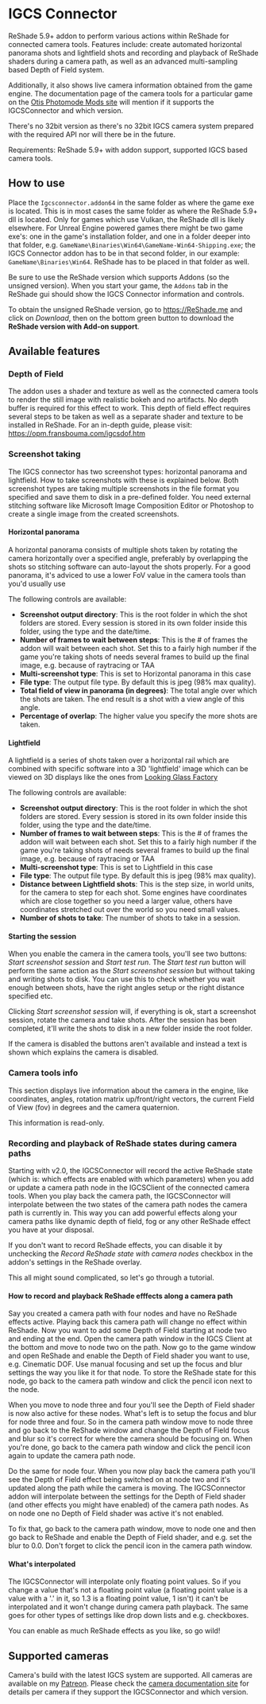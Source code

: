 # IGCS Connector
ReShade 5.9+ addon to perform various actions within ReShade for connected camera tools. Features include: create automated horizontal panorama shots and lightfield shots and recording and playback of ReShade shaders during a camera path, as well as an advanced multi-sampling based Depth of Field system.

Additionally, it also shows live camera information obtained from the game engine. The documentation page of the camera tools for a particular 
game on the [Otis Photomode Mods site](https://opm.fransbouma.com) will mention if it supports the IGCSConnector and which version.

There's no 32bit version as there's no 32bit IGCS camera system prepared with the required API nor will there be in the future.

Requirements: ReShade 5.9+ with addon support, supported IGCS based camera tools.

## How to use
Place the `Igcsconnector.addon64` in the same folder as where the game exe is located. This is in most cases the same folder as where the ReShade 5.9+ dll
is located. Only for games which use Vulkan, the ReShade dll is likely elsewhere. For Unreal Engine powered games there might be two
game exe's: one in the game's installation folder, and one in a folder deeper into that folder, e.g. 
`GameName\Binaries\Win64\GameName-Win64-Shipping.exe`; the IGCS Connector addon has to be in that second folder, in our example:
`GameName\Binaries\Win64`. ReShade has to be placed in that folder as well.

Be sure to use the ReShade version which supports Addons (so the unsigned version). When you start your game, the `Addons` tab in 
the ReShade gui should show the IGCS Connector information and controls. 

To obtain the unsigned ReShade version, go to <https://ReShade.me> and click on *Download*, then on the bottom green button 
to download the **ReShade version with Add-on support**. 

## Available features

### Depth of Field

The addon uses a shader and texture as well as the connected camera tools to render the still image with realistic bokeh and no artifacts. No depth buffer
is required for this effect to work. This depth of field effect requires several steps to be taken as well as a separate shader and texture to be installed in
ReShade. For an in-depth guide, please visit: https://opm.fransbouma.com/igcsdof.htm

### Screenshot taking

The IGCS connector has two screenshot types: horizontal panorama and lightfield. How to take screenshots with these is explained below. Both screenshot types
are taking multiple screenshots in the file format you specified and save them to disk in a pre-defined folder. You need external stitching software like
Microsoft Image Composition Editor or Photoshop to create a single image from the created screenshots. 

#### Horizontal panorama

A horizontal panorama consists of multiple shots taken by rotating the camera horizontally over a specified angle, preferably by overlapping the shots so 
stitching software can auto-layout the shots properly. For a good panorama, it's adviced to use a lower FoV value in the camera tools than you'd usually use

The following controls are available:

- **Screenshot output directory**: This is the root folder in which the shot folders are stored. Every session is stored in its own folder inside this folder, using the type and the date/time.
- **Number of frames to wait between steps**: This is the # of frames the addon will wait between each shot. Set this to a fairly high number if the game you're taking shots of needs several frames to build up the final image, e.g. because of raytracing or TAA
- **Multi-screenshot type**: This is set to Horizontal panorama in this case
- **File type**: The output file type. By default this is jpeg (98% max quality). 
- **Total field of view in panorama (in degrees)**: The total angle over which the shots are taken. The end result is a shot with a view angle of this angle. 
- **Percentage of overlap**: The higher value you specify the more shots are taken. 

#### Lightfield

A lightfield is a series of shots taken over a horizontal rail which are combined with specific software into a 3D 'lightfield' image which can be viewed
on 3D displays like the ones from [Looking Glass Factory](https://lookingglassfactory.com) 

The following controls are available:

- **Screenshot output directory**: This is the root folder in which the shot folders are stored. Every session is stored in its own folder inside this folder, using the type and the date/time.
- **Number of frames to wait between steps**: This is the # of frames the addon will wait between each shot. Set this to a fairly high number if the game you're taking shots of needs several frames to build up the final image, e.g. because of raytracing or TAA
- **Multi-screenshot type**: This is set to Lightfield in this case
- **File type**: The output file type. By default this is jpeg (98% max quality). 
- **Distance between Lightfield shots**: This is the step size, in world units, for the camera to step for each shot. Some engines have coordinates which are close together so you need a larger value, others have coordinates stretched out over the world so you need small values. 
- **Number of shots to take**: The number of shots to take in a session. 

#### Starting the session
When you enable the camera in the camera tools, you'll see two buttons: *Start screenshot session* and *Start test run*. The *Start test run* button will
perform the same action as the *Start screenshot session* but without taking and writing shots to disk. You can use this to check whether you wait enough 
between shots, have the right angles setup or the right distance specified etc. 

Clicking *Start screenshot session* will, if everything is ok, start a screenshot session, rotate the camera and take shots. After the session has been 
completed, it'll write the shots to disk in a new folder inside the root folder. 

If the camera is disabled the buttons aren't available and instead a text is shown which explains the camera is disabled.

### Camera tools info

This section displays live information about the camera in the engine, like coordinates, angles, rotation matrix up/front/right vectors, the current Field of
View (fov) in degrees and the camera quaternion. 

This information is read-only. 

### Recording and playback of ReShade states during camera paths

Starting with v2.0, the IGCSConnector will record the active ReShade state (which is: which effects are enabled with which parameters) when you add or update a 
camera path node in the IGCSClient of the connected camera tools. When you play back the camera path, the IGCSConnector will interpolate between the two states of
the camera path nodes the camera path is currently in. This way you can add powerful effects along your camera paths like dynamic depth of field, fog or any 
other ReShade effect you have at your disposal. 

If you don't want to record ReShade effects, you can disable it by unchecking the *Record ReShade state with camera nodes* checkbox in the addon's settings in 
the ReShade overlay. 

This all might sound complicated, so let's go through a tutorial.

#### How to record and playback ReShade efffects along a camera path

Say you created a camera path with four nodes and have no ReShade effects active. Playing back this camera path will change no effect within ReShade. Now you 
want to add some Depth of Field starting at node two and ending at the end. Open the camera path window in the IGCS Client at the bottom and move to node two 
on the path. Now go to the game window and open ReShade and enable the Depth of Field shader you want to use, e.g. Cinematic DOF. Use manual focusing and
set up the focus and blur settings the way you like it for that node. To store the ReShade state for this node, go back to the camera path window and click 
the pencil icon next to the node. 

When you move to node three and four you'll see the Depth of Field shader is now also active for these nodes. What's left is to setup the focus and blur for 
node three and four. So in the camera path window move to node three and go back to the ReShade window and change the Depth of Field focus and blur so it's 
correct for where the camera should be focusing on. When you're done, go back to the camera path window and click the pencil icon again to update the 
camera path node. 

Do the same for node four. When you now play back the camera path you'll see the Depth of Field effect being switched on at node two and it's updated along 
the path while the camera is moving. The IGCSConnector addon will interpolate between the settings for the Depth of Field shader (and other effects you 
might have enabled) of the camera path nodes. As on node one no Depth of Field shader was active it's not enabled. 

To fix that, go back to the camera path window, move to node one and then go back to ReShade and enable the Depth of Field shader, and e.g. set the blur to 0.0. 
Don't forget to click the pencil icon in the camera path window. 

#### What's interpolated

The IGCSConnector will interpolate only floating point values. So if you change a value that's not a floating point value (a floating point value is a value with
a '.' in it, so 1.3 is a floating point value, 1 isn't) it can't be interpolated and it won't change during camera path playback. The same goes for other types
of settings like drop down lists and e.g. checkboxes. 

You can enable as much ReShade effects as you like, so go wild!

## Supported cameras

Camera's build with the latest IGCS system are supported. All cameras are available on my [Patreon](https://patreon.com/Otis_Inf). Please check 
the [camera documentation site](https://opm.fransbouma.com) for details per camera if they support the IGCSConnector and which version. 

